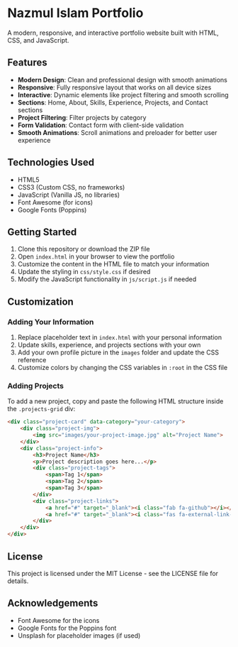 # Nazmul Islam Portfolio

A modern, responsive, and interactive portfolio website built with HTML, CSS, and JavaScript.

## Features

- **Modern Design**: Clean and professional design with smooth animations
- **Responsive**: Fully responsive layout that works on all device sizes
- **Interactive**: Dynamic elements like project filtering and smooth scrolling
- **Sections**: Home, About, Skills, Experience, Projects, and Contact sections
- **Project Filtering**: Filter projects by category
- **Form Validation**: Contact form with client-side validation
- **Smooth Animations**: Scroll animations and preloader for better user experience

## Technologies Used

- HTML5
- CSS3 (Custom CSS, no frameworks)
- JavaScript (Vanilla JS, no libraries)
- Font Awesome (for icons)
- Google Fonts (Poppins)

## Getting Started

1. Clone this repository or download the ZIP file
2. Open `index.html` in your browser to view the portfolio
3. Customize the content in the HTML file to match your information
4. Update the styling in `css/style.css` if desired
5. Modify the JavaScript functionality in `js/script.js` if needed

## Customization

### Adding Your Information

1. Replace placeholder text in `index.html` with your personal information
2. Update skills, experience, and projects sections with your own
3. Add your own profile picture in the `images` folder and update the CSS reference
4. Customize colors by changing the CSS variables in `:root` in the CSS file

### Adding Projects

To add a new project, copy and paste the following HTML structure inside the `.projects-grid` div:

```html
<div class="project-card" data-category="your-category">
    <div class="project-img">
        <img src="images/your-project-image.jpg" alt="Project Name">
    </div>
    <div class="project-info">
        <h3>Project Name</h3>
        <p>Project description goes here...</p>
        <div class="project-tags">
            <span>Tag 1</span>
            <span>Tag 2</span>
            <span>Tag 3</span>
        </div>
        <div class="project-links">
            <a href="#" target="_blank"><i class="fab fa-github"></i></a>
            <a href="#" target="_blank"><i class="fas fa-external-link-alt"></i></a>
        </div>
    </div>
</div>
```

## License

This project is licensed under the MIT License - see the LICENSE file for details.

## Acknowledgements

- Font Awesome for the icons
- Google Fonts for the Poppins font
- Unsplash for placeholder images (if used) 